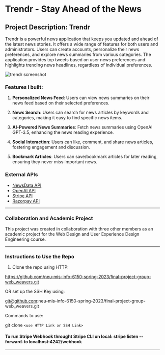 
# Trendr - Stay Ahead of the News

## Project Description: Trendr

Trendr is a powerful news application that keeps you updated and ahead of the latest news stories. It offers a wide range of features for both users and administrators. Users can create accounts, personalize their news preferences, and explore news summaries from various categories. The application provides top tweets based on user news preferences and highlights trending news headlines, regardless of individual preferences.

![trendr screenshot](https://github.com/kashyap-datta/AI-News-Summaries-SocialApp/assets/90727677/50c03a87-fb29-441f-84b5-d65b17308214)

### Features I built:

1. **Personalized News Feed**: Users can view news summaries on their news feed based on their selected preferences.

2. **News Search**: Users can search for news articles by keywords and categories, making it easy to find specific news items.

3. **AI-Powered News Summaries**: Fetch news summaries using OpenAI GPT-3.5, enhancing the news reading experience.

4. **Social Interaction**: Users can like, comment, and share news articles, fostering engagement and discussion.

5. **Bookmark Articles**: Users can save/bookmark articles for later reading, ensuring they never miss important news.

### External APIs

- [NewsData API](https://newsdata.io/)
- [OpenAI API](https://platform.openai.com/)
- [Stripe API](https://stripe.com/docs/payments)
- [Razorpay API](https://razorpay.com/docs/#home-payments)

-------------------------------------------------

### Collaboration and Academic Project

This project was created in collaboration with three other members as an academic project for the Web Design and User Experience Design Engineering course.

-------------------------------------------------

### Instructions to Use the Repo

1. Clone the repo using HTTP: 


https://github.com/neu-mis-info-6150-spring-2023/final-project-group-web_weavers.git

OR set up the SSH Key using: 

git@github.com:neu-mis-info-6150-spring-2023/final-project-group-web_weavers.git

Commands to use: 

git clone `<use HTTP Link or SSH Link>`

#### To run Stripe Webhook throught Stripe CLI on local: stripe listen --forward-to localhost:4242/webhook 
-----------------------------------------------------

